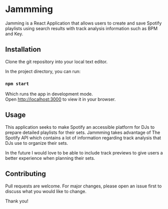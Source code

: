 # Jammming

Jamming is a React Application that allows users to create and save Spotify playlists using search results with track analysis information such as BPM and Key.


## Installation

Clone the git repository into your local text editor. 

In the project directory, you can run:

### `npm start`

Which runs the app in development mode.\
Open [http://localhost:3000](http://localhost:3000) to view it in your browser.


## Usage

This application seeks to make Spotify an accessible platform for DJs to prepare detailed playlists for their sets. Jammming takes advantage of The Spotify API which contains a lot of information regarding track analysis that DJs use to organize their sets.

In the future I would love to be able to include track previews to give users a better experience when planning their sets.

## Contributing

Pull requests are welcome. For major changes, please open an issue first
to discuss what you would like to change.


Thank you!